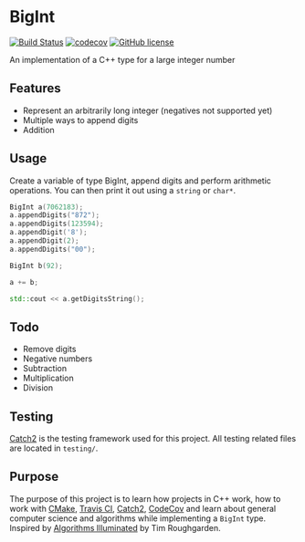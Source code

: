 # BigInt

[![Build Status](https://travis-ci.com/BenasB/BigInt.svg?branch=master)](https://travis-ci.com/BenasB/BigInt)
[![codecov](https://codecov.io/gh/BenasB/BigInt/branch/master/graph/badge.svg)](https://codecov.io/gh/BenasB/BigInt)
[![GitHub license](https://img.shields.io/badge/license-MIT-brightgreen)](https://github.com/BenasB/BigInt/blob/master/LICENSE)

An implementation of a C++ type for a large integer number

## Features
* Represent an arbitrarily long integer (negatives not supported yet)
* Multiple ways to append digits
* Addition

## Usage

Create a variable of type BigInt, append digits and perform arithmetic operations. You can then print it out using a `string` or `char*`.

```cpp
BigInt a(7062183);
a.appendDigits("872");
a.appendDigits(123594);
a.appendDigit('8');
a.appendDigit(2);
a.appendDigits("00");

BigInt b(92);

a += b;

std::cout << a.getDigitsString();
```

## Todo
* Remove digits
* Negative numbers
* Subtraction
* Multiplication
* Division

## Testing

[Catch2](https://github.com/catchorg/Catch2) is the testing framework used for this project. All testing related files are located in `testing/`.

## Purpose

The purpose of this project is to learn how projects in C++ work, how to work with [CMake](https://cmake.org), [Travis CI](https://travis-ci.com), [Catch2](https://github.com/catchorg/Catch2), [CodeCov](https://codecov.io) and learn about general computer science and algorithms while implementing a `BigInt` type. Inspired by [Algorithms Illuminated](http://www.algorithmsilluminated.org) by Tim Roughgarden.